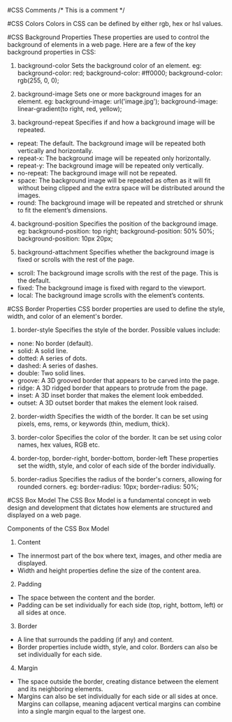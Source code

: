 
#CSS Comments
/* This is a comment */

#CSS Colors
Colors in CSS can be defined by either rgb, hex or hsl values.

#CSS Background Properties
These properties are used to control the background of elements in a web page. 
Here are a few of the key background properties in CSS:

1. background-color
Sets the background color of an element.
eg: 
background-color: red;
background-color: #ff0000;
background-color: rgb(255, 0, 0);

2. background-image
Sets one or more background images for an element.
eg:
background-image: url('image.jpg');
background-image: linear-gradient(to right, red, yellow);

3. background-repeat
Specifies if and how a background image will be repeated.
- repeat: The default. The background image will be repeated both vertically and horizontally.
- repeat-x: The background image will be repeated only horizontally.
- repeat-y: The background image will be repeated only vertically.
- no-repeat: The background image will not be repeated.
- space: The background image will be repeated as often as it will fit without being clipped and the extra space will be distributed around the images.
- round: The background image will be repeated and stretched or shrunk to fit the element’s dimensions.

4. background-position
Specifies the position of the background image.
eg:
background-position: top right;
background-position: 50% 50%;
background-position: 10px 20px;

5. background-attachment
Specifies whether the background image is fixed or scrolls with the rest of the page.

- scroll: The background image scrolls with the rest of the page. This is the default.
- fixed: The background image is fixed with regard to the viewport.
- local: The background image scrolls with the element’s contents.

#CSS Border Properties
CSS border properties are used to define the style, width, and color of an element's border.

1. border-style
Specifies the style of the border. Possible values include:
- none: No border (default).
- solid: A solid line.
- dotted: A series of dots.
- dashed: A series of dashes.
- double: Two solid lines.
- groove: A 3D grooved border that appears to be carved into the page.
- ridge: A 3D ridged border that appears to protrude from the page.
- inset: A 3D inset border that makes the element look embedded.
- outset: A 3D outset border that makes the element look raised.

2. border-width
Specifies the width of the border. It can be set using pixels, ems, rems, or keywords (thin, medium, thick).

3. border-color
Specifies the color of the border. It can be set using color names, hex values, RGB etc.

4. border-top, border-right, border-bottom, border-left
These properties set the width, style, and color of each side of the border individually.

5. border-radius
Specifies the radius of the border's corners, allowing for rounded corners.
eg:
border-radius: 10px;
border-radius: 50%;


#CSS Box Model
The CSS Box Model is a fundamental concept in web design and development that dictates how elements are structured and displayed on a web page.

Components of the CSS Box Model

1. Content
- The innermost part of the box where text, images, and other media are displayed.
- Width and height properties define the size of the content area.

2. Padding
- The space between the content and the border.
- Padding can be set individually for each side (top, right, bottom, left) or all sides at once.

3. Border
- A line that surrounds the padding (if any) and content.
- Border properties include width, style, and color. Borders can also be set individually for each side.

4. Margin
- The space outside the border, creating distance between the element and its neighboring elements.
- Margins can also be set individually for each side or all sides at once. Margins can collapse, meaning adjacent vertical margins can combine into a single margin equal to the largest one.
